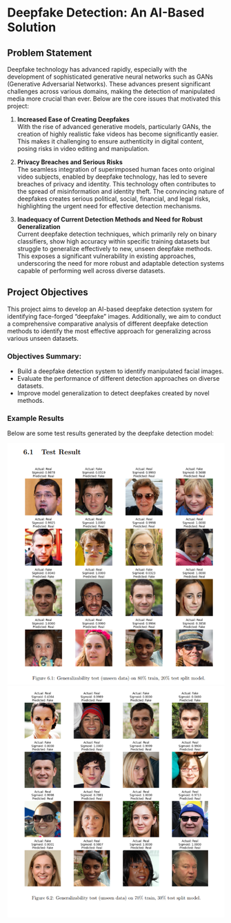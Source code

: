 # Deepfake Detection: An AI-Based Solution

## Problem Statement

Deepfake technology has advanced rapidly, especially with the development of sophisticated generative neural networks such as GANs (Generative Adversarial Networks). These advances present significant challenges across various domains, making the detection of manipulated media more crucial than ever. Below are the core issues that motivated this project:

1. **Increased Ease of Creating Deepfakes**  
   With the rise of advanced generative models, particularly GANs, the creation of highly realistic fake videos has become significantly easier. This makes it challenging to ensure authenticity in digital content, posing risks in video editing and manipulation.

2. **Privacy Breaches and Serious Risks**  
   The seamless integration of superimposed human faces onto original video subjects, enabled by deepfake technology, has led to severe breaches of privacy and identity. This technology often contributes to the spread of misinformation and identity theft. The convincing nature of deepfakes creates serious political, social, financial, and legal risks, highlighting the urgent need for effective detection mechanisms.

3. **Inadequacy of Current Detection Methods and Need for Robust Generalization**  
   Current deepfake detection techniques, which primarily rely on binary classifiers, show high accuracy within specific training datasets but struggle to generalize effectively to new, unseen deepfake methods. This exposes a significant vulnerability in existing approaches, underscoring the need for more robust and adaptable detection systems capable of performing well across diverse datasets.

## Project Objectives

This project aims to develop an AI-based deepfake detection system for identifying face-forged “deepfake” images. Additionally, we aim to conduct a comprehensive comparative analysis of different deepfake detection methods to identify the most effective approach for generalizing across various unseen datasets.

### Objectives Summary:
- Build a deepfake detection system to identify manipulated facial images.
- Evaluate the performance of different detection approaches on diverse datasets.
- Improve model generalization to detect deepfakes created by novel methods.

### Example Results
Below are some test results generated by the deepfake detection model:

![Test Image 1](Images/pic1.PNG)
![Test Image 2](Images/pic2.PNG)

